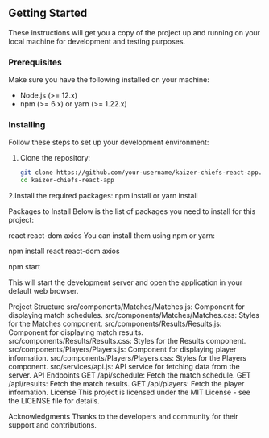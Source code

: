 
## Getting Started

These instructions will get you a copy of the project up and running on your local machine for development and testing purposes.

### Prerequisites

Make sure you have the following installed on your machine:

- Node.js (>= 12.x)
- npm (>= 6.x) or yarn (>= 1.22.x)

### Installing

Follow these steps to set up your development environment:

1. Clone the repository:
   ```sh
   git clone https://github.com/your-username/kaizer-chiefs-react-app.git
   cd kaizer-chiefs-react-app
2.Install the required packages:
 npm install or yarn install

Packages to Install
Below is the list of packages you need to install for this project:

react
react-dom
axios
You can install them using npm or yarn:

npm install react react-dom axios

npm start

This will start the development server and open the application in your default web browser.

Project Structure
src/components/Matches/Matches.js: Component for displaying match schedules.
src/components/Matches/Matches.css: Styles for the Matches component.
src/components/Results/Results.js: Component for displaying match results.
src/components/Results/Results.css: Styles for the Results component.
src/components/Players/Players.js: Component for displaying player information.
src/components/Players/Players.css: Styles for the Players component.
src/services/api.js: API service for fetching data from the server.
API Endpoints
GET /api/schedule: Fetch the match schedule.
GET /api/results: Fetch the match results.
GET /api/players: Fetch the player information.
License
This project is licensed under the MIT License - see the LICENSE file for details.

Acknowledgments
Thanks to the developers and community for their support and contributions.